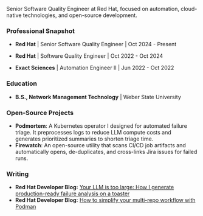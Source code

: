 Senior Software Quality Engineer at Red Hat, focused on automation, cloud-native technologies, and open-source development.

### Professional Snapshot
- **Red Hat** | Senior Software Quality Engineer | Oct 2024 - Present 

- **Red Hat** | Software Quality Engineer | Oct 2022 - Oct 2024 

- **Exact Sciences** | Automation Engineer II | Jun 2022 - Oct 2022 

### Education
- **B.S., Network Management Technology** | Weber State University 

### Open-Source Projects
- **Podmortem**: A Kubernetes operator I designed for automated failure triage. It preprocesses logs to reduce LLM compute costs and generates prioritized summaries to shorten triage time.
- **Firewatch**: An open-source utility that scans CI/CD job artifacts and automatically opens, de-duplicates, and cross-links Jira issues for failed runs.

### Writing
- **Red Hat Developer Blog:** [Your LLM is too large: How I generate production-ready failure analysis on a toaster](https://developers.redhat.com/articles/2025/09/02/your-llm-too-large-how-i-generate-production-ready-failure-analysis-toaster)
- **Red Hat Developer Blog:** [How to simplify your multi-repo workflow with Podman](https://developers.redhat.com/articles/2025/05/28/how-simplify-your-multi-repo-workflow-podman)
